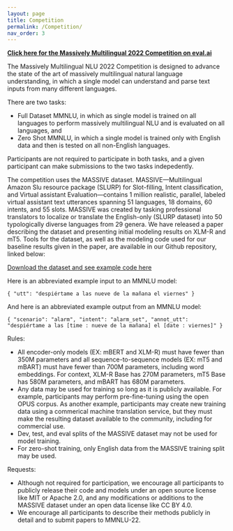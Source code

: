 ```yaml
---
layout: page
title: Competition
permalink: /Competition/
nav_order: 3
---
```


**[Click here for the Massively Multilingual 2022 Competition on eval.ai](https://eval.ai/web/challenges/challenge-page/1697/overview)**

The Massively Multilingual NLU 2022 Competition is designed to advance the state of the art of massively multilingual natural language understanding, in which a single model can understand and parse text inputs from many different languages.

There are two tasks:

* Full Dataset MMNLU, in which as single model is trained on all languages to perform massively multilingual NLU and is evaluated on all languages, and
* Zero Shot MMNLU, in which a single model is trained only with English data and then is tested on all non-English languages.

Participants are not required to participate in both tasks, and a given participant can make submissions to the two tasks indepedently.

The competition uses the MASSIVE dataset. MASSIVE—Multilingual Amazon Slu resource package (SLURP) for Slot-filling, Intent classification, and Virtual assistant Evaluation—contains 1 million realistic, parallel, labeled virtual assistant text utterances spanning 51 languages, 18 domains, 60 intents, and 55 slots. MASSIVE was created by tasking professional translators to localize or translate the English-only (SLURP dataset) into 50 typologically diverse languages from 29 genera. We have released a paper describing the dataset and presenting initial modeling results on XLM-R and mT5. Tools for the dataset, as well as the modeling code used for our baseline results given in the paper, are available in our Github repository, linked below:

[Download the dataset and see example code here](https://github.com/alexa/massive)

Here is an abbreviated example input to an MMNLU model:

```{ "utt": "despiértame a las nueve de la mañana el viernes" }```

And here is an abbreviated example output from an MMNLU model:

```{ "scenario": "alarm", "intent": "alarm_set", "annot_utt": "despiértame a las [time : nueve de la mañana] el [date : viernes]" }```

Rules:

* All encoder-only models (EX: mBERT and XLM-R) must have fewer than 350M parameters and all sequence-to-sequence models (EX: mT5 and mBART) must have fewer than 700M parameters, including word embeddings. For context, XLM-R Base has 270M parameters, mT5 Base has 580M parameters, and mBART has 680M parameters.
* Any data may be used for training so long as it is publicly available. For example, participants may perform pre-fine-tuning using the open OPUS corpus. As another example, participants may create new training data using a commerical machine translation service, but they must make the resulting dataset available to the community, including for commercial use.
* Dev, test, and eval splits of the MASSIVE dataset may not be used for model training.
* For zero-shot training, only English data from the MASSIVE training split may be used.

Requests:

* Although not required for participation, we encourage all participants to publicly release their code and models under an open source license like MIT or Apache 2.0, and any modifications or additions to the MASSIVE dataset under an open data license like CC BY 4.0.
* We encourage all participants to describe their methods publicly in detail and to submit papers to MMNLU-22.
